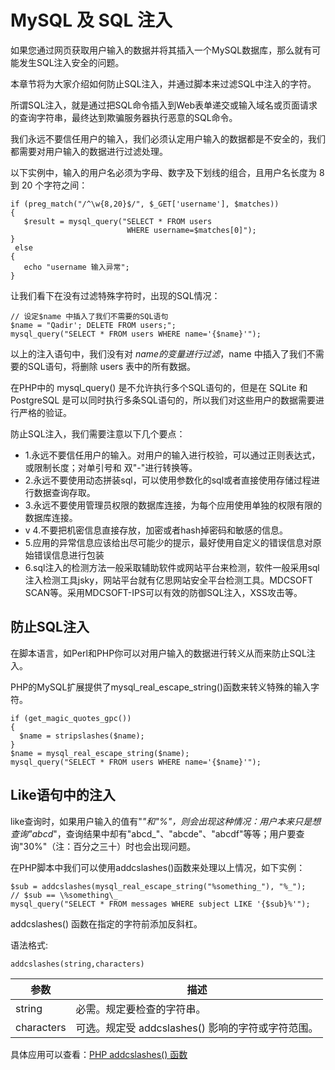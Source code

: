 
# MySQL 及 SQL 注入

如果您通过网页获取用户输入的数据并将其插入一个MySQL数据库，那么就有可能发生SQL注入安全的问题。

本章节将为大家介绍如何防止SQL注入，并通过脚本来过滤SQL中注入的字符。

所谓SQL注入，就是通过把SQL命令插入到Web表单递交或输入域名或页面请求的查询字符串，最终达到欺骗服务器执行恶意的SQL命令。

我们永远不要信任用户的输入，我们必须认定用户输入的数据都是不安全的，我们都需要对用户输入的数据进行过滤处理。

以下实例中，输入的用户名必须为字母、数字及下划线的组合，且用户名长度为 8 到 20 个字符之间：

```
if (preg_match("/^\w{8,20}$/", $_GET['username'], $matches))
{
   $result = mysql_query("SELECT * FROM users
                          WHERE username=$matches[0]");
}
 else
{
   echo "username 输入异常";
}

```

让我们看下在没有过滤特殊字符时，出现的SQL情况：

```
// 设定$name 中插入了我们不需要的SQL语句
$name = "Qadir'; DELETE FROM users;";
mysql_query("SELECT * FROM users WHERE name='{$name}'");

```

以上的注入语句中，我们没有对 $name 的变量进行过滤，$name 中插入了我们不需要的SQL语句，将删除 users 表中的所有数据。

在PHP中的 mysql_query() 是不允许执行多个SQL语句的，但是在 SQLite 和 PostgreSQL 是可以同时执行多条SQL语句的，所以我们对这些用户的数据需要进行严格的验证。

防止SQL注入，我们需要注意以下几个要点：

*   1.永远不要信任用户的输入。对用户的输入进行校验，可以通过正则表达式，或限制长度；对单引号和 双"-"进行转换等。
*   2.永远不要使用动态拼装sql，可以使用参数化的sql或者直接使用存储过程进行数据查询存取。
*   3.永远不要使用管理员权限的数据库连接，为每个应用使用单独的权限有限的数据库连接。
*   v 4.不要把机密信息直接存放，加密或者hash掉密码和敏感的信息。
*   5.应用的异常信息应该给出尽可能少的提示，最好使用自定义的错误信息对原始错误信息进行包装
*   6.sql注入的检测方法一般采取辅助软件或网站平台来检测，软件一般采用sql注入检测工具jsky，网站平台就有亿思网站安全平台检测工具。MDCSOFT SCAN等。采用MDCSOFT-IPS可以有效的防御SQL注入，XSS攻击等。

## 防止SQL注入

在脚本语言，如Perl和PHP你可以对用户输入的数据进行转义从而来防止SQL注入。

PHP的MySQL扩展提供了mysql_real_escape_string()函数来转义特殊的输入字符。

```
if (get_magic_quotes_gpc())
{
  $name = stripslashes($name);
}
$name = mysql_real_escape_string($name);
mysql_query("SELECT * FROM users WHERE name='{$name}'");

```

## Like语句中的注入

like查询时，如果用户输入的值有"_"和"%"，则会出现这种情况：用户本来只是想查询"abcd_"，查询结果中却有"abcd_"、"abcde"、"abcdf"等等；用户要查询"30%"（注：百分之三十）时也会出现问题。

在PHP脚本中我们可以使用addcslashes()函数来处理以上情况，如下实例：

```
$sub = addcslashes(mysql_real_escape_string("%something_"), "%_");
// $sub == \%something\_
mysql_query("SELECT * FROM messages WHERE subject LIKE '{$sub}%'");

```

addcslashes() 函数在指定的字符前添加反斜杠。

语法格式:

```
addcslashes(string,characters)

```

| 参数 | 描述 |
| --- | --- |
| string | 必需。规定要检查的字符串。 |
| characters | 可选。规定受 addcslashes() 影响的字符或字符范围。 |

具体应用可以查看：[PHP addcslashes() 函数](/php/func-string-addcslashes.html)


